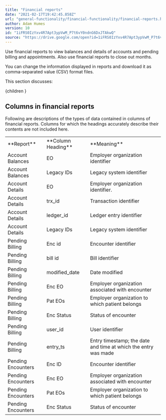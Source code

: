 ```yaml
---
title: "Financial reports"
date: "2021-02-17T19:42:45.858Z"
url: "general-functionality/financial-functionality/financial-reports.html"
author: Adam Humes
version: 10
id: "1iFRS0IzYxv4R7Apt3ypVwM_P7t6vY0ndnG6DxJTAkwQ"
source: "https://drive.google.com/open?id=1iFRS0IzYxv4R7Apt3ypVwM_P7t6vY0ndnG6DxJTAkwQ"
---
```

Use financial reports to view balances and details of accounts and pending billing and appointments. Also use financial reports to close out months.

You can change the information displayed in reports and download it as comma-separated value (CSV) format files.

This section discusses:

{children }

## Columns in financial reports

Following are descriptions of the types of data contained in columns of financial reports. Columns for which the headings accurately describe their contents are not included here.

<table>
  <tr>
    <td>**Report**</td>
    <td>**Column Heading**</td>
    <td>**Meaning**</td>
  </tr>
  <tr>
    <td>Account Balances</td>
    <td>EO</td>
    <td>Employer organization identifier</td>
  </tr>
  <tr>
    <td>Account Balances</td>
    <td>Legacy IDs</td>
    <td>Legacy system identifier</td>
  </tr>
  <tr>
    <td>Account Details</td>
    <td>EO</td>
    <td>Employer organization identifier.</td>
  </tr>
  <tr>
    <td>Account Details</td>
    <td>trx_id</td>
    <td>Transaction identifier</td>
  </tr>
  <tr>
    <td>Account Details</td>
    <td>ledger_id</td>
    <td>Ledger entry identifier</td>
  </tr>
  <tr>
    <td>Account Details</td>
    <td>Legacy IDs</td>
    <td>Legacy system identifier</td>
  </tr>
  <tr>
    <td>Pending Billing</td>
    <td>Enc id</td>
    <td>Encounter identifier</td>
  </tr>
  <tr>
    <td>Pending Billing</td>
    <td>bill id</td>
    <td>Bill identifier</td>
  </tr>
  <tr>
    <td>Pending Billing</td>
    <td>modified_date</td>
    <td>Date modified</td>
  </tr>
  <tr>
    <td>Pending Billing</td>
    <td>Enc EO</td>
    <td>Employer organization associated with encounter</td>
  </tr>
  <tr>
    <td>Pending Billing</td>
    <td>Pat EOs</td>
    <td>Employer organization to which patient belongs</td>
  </tr>
  <tr>
    <td>Pending Billing</td>
    <td>Enc Status</td>
    <td>Status of encounter</td>
  </tr>
  <tr>
    <td>Pending Billing</td>
    <td>user_id</td>
    <td>User identifier</td>
  </tr>
  <tr>
    <td>Pending Billing</td>
    <td>entry_ts</td>
    <td>Entry timestamp; the date and time at which the entry was made</td>
  </tr>
  <tr>
    <td>Pending Encounters</td>
    <td>Enc ID</td>
    <td>Encounter identifier</td>
  </tr>
  <tr>
    <td>Pending Encounters</td>
    <td>Enc EO</td>
    <td>Employer organization associated with encounter</td>
  </tr>
  <tr>
    <td>Pending Encounters</td>
    <td>Pat EOs</td>
    <td>Employer organization to which patient belongs</td>
  </tr>
  <tr>
    <td>Pending Encounters</td>
    <td>Enc Status</td>
    <td>Status of encounter</td>
  </tr>
</table>



